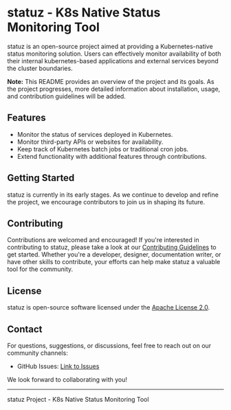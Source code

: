 # statuz - K8s Native Status Monitoring Tool

statuz is an open-source project aimed at providing a Kubernetes-native status monitoring solution. Users can effectively monitor availability of both their internal kubernetes-based applications and external services beyond the cluster boundaries.

**Note:** This README provides an overview of the project and its goals. As the project progresses, more detailed information about installation, usage, and contribution guidelines will be added.

## Features

- Monitor the status of services deployed in Kubernetes.
- Monitor third-party APIs or websites for availability.
- Keep track of Kubernetes batch jobs or traditional cron jobs.
- Extend functionality with additional features through contributions.

## Getting Started

statuz is currently in its early stages. As we continue to develop and refine the project, we encourage contributors to join us in shaping its future.

## Contributing

Contributions are welcomed and encouraged! If you're interested in contributing to statuz, please take a look at our [Contributing Guidelines](CONTRIBUTING.md) to get started. Whether you're a developer, designer, documentation writer, or have other skills to contribute, your efforts can help make statuz a valuable tool for the community.

## License

statuz is open-source software licensed under the [Apache License 2.0](LICENSE).

## Contact

For questions, suggestions, or discussions, feel free to reach out on our community channels:

- GitHub Issues: [Link to Issues](https://github.com/timam/statuz/issues)

We look forward to collaborating with you!

---
statuz Project - K8s Native Status Monitoring Tool
